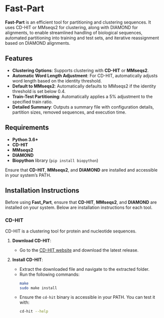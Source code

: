 # Fast-Part

**Fast-Part** is an efficient tool for partitioning and clustering sequences. It uses CD-HIT or MMseqs2 for clustering, along with DIAMOND for alignments, to enable streamlined handling of biological sequences, automated partitioning into training and test sets, and iterative reassignment based on DIAMOND alignments. 

## Features

- **Clustering Options**: Supports clustering with **CD-HIT** or **MMseqs2**.
- **Automatic Word Length Adjustment**: For CD-HIT, automatically adjusts word length based on the identity threshold.
- **Default to MMseqs2**: Automatically defaults to MMseqs2 if the identity threshold is set below 0.4.
- **Train-Test Partitioning**: Automatically applies a 5% adjustment to the specified train ratio.
- **Detailed Summary**: Outputs a summary file with configuration details, partition sizes, removed sequences, and execution time.

## Requirements

- **Python 3.6+**
- **CD-HIT**
- **MMseqs2**
- **DIAMOND**
- **Biopython** library (`pip install biopython`)

Ensure that **CD-HIT**, **MMseqs2**, and **DIAMOND** are installed and accessible in your system’s PATH.

## Installation Instructions

Before using **Fast_Part**, ensure that **CD-HIT**, **MMseqs2**, and **DIAMOND** are installed on your system. Below are installation instructions for each tool.

### CD-HIT

CD-HIT is a clustering tool for protein and nucleotide sequences.

1. **Download CD-HIT**:
   - Go to the [CD-HIT website](https://github.com/weizhongli/cdhit) and download the latest release.
   
2. **Install CD-HIT**:
   - Extract the downloaded file and navigate to the extracted folder.
   - Run the following commands:
     ```bash
     make
     sudo make install
     ```
   - Ensure the `cd-hit` binary is accessible in your PATH. You can test it with:
     ```bash
     cd-hit --help
     ```
